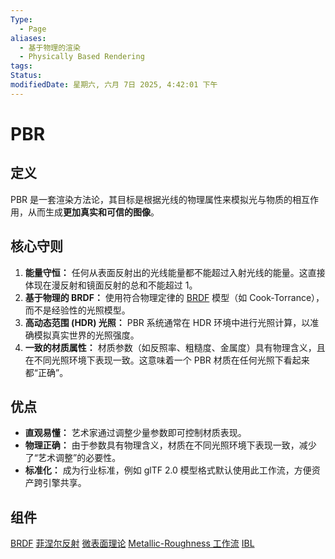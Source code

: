 ```yaml
---
Type:
  - Page
aliases:
  - 基于物理的渲染
  - Physically Based Rendering
tags: 
Status:
modifiedDate: 星期六, 六月 7日 2025, 4:42:01 下午
---
```


# PBR

## 定义

PBR 是一套渲染方法论，其目标是根据光线的物理属性来模拟光与物质的相互作用，从而生成**更加真实和可信的图像**。

## 核心守则

1. **能量守恒：** 任何从表面反射出的光线能量都不能超过入射光线的能量。这直接体现在漫反射和镜面反射的总和不能超过 1。
2. **基于物理的 BRDF：** 使用符合物理定律的 [BRDF](BRDF.md) 模型（如 Cook-Torrance），而不是经验性的光照模型。
3. **高动态范围 (HDR) 光照：** PBR 系统通常在 HDR 环境中进行光照计算，以准确模拟真实世界的光照强度。
4. **一致的材质属性：** 材质参数（如反照率、粗糙度、金属度）具有物理含义，且在不同光照环境下表现一致。这意味着一个 PBR 材质在任何光照下看起来都“正确”。

## 优点

- **直观易懂：** 艺术家通过调整少量参数即可控制材质表现。
- **物理正确：** 由于参数具有物理含义，材质在不同光照环境下表现一致，减少了“艺术调整”的必要性。
- **标准化：** 成为行业标准，例如 glTF 2.0 模型格式默认使用此工作流，方便资产跨引擎共享。

## 组件

[BRDF](BRDF.md)
[菲涅尔反射](菲涅尔反射.md)
[微表面理论](微表面理论.md)
[Metallic-Roughness 工作流](Metallic-Roughness%20工作流.md)
[IBL](IBL.md)
